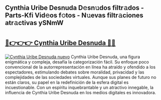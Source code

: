 ## Cynthia Uribe Desnuda D𝚎sn𝚞dos filtr𝚊dos - Parts-Kfi Vid𝚎os f𝚘tos - N𝚞evas filtr𝚊ciones atr𝚊ctivas ySNmW

# <h2><a href="http://mbcxae.tromn.icu/?c=Cynthia+Uribe+Desnuda">🔗👉👉👉 Cynthia Uribe Desnuda 🔗🔗</a></h2>

[![Cynthia Uribe Desnuda nuevo](https://i.imgur.com/pEAQMta.gif)](http://mbcxae.tromn.icu/?c=Cynthia+Uribe+Desnuda)
Cynthia Uribe Desnuda, una figura enigmática y compleja, desafía la categorización fácil. Su enfoque poco convencional de la autorrepresentación en línea ha atraído y ofendido a los espectadores, estimulando debates sobre moralidad, privacidad y las complejidades de las sociedades virtuales. Aunque sus planes de futuro no están claros, su papel en la redefinición de la esfera digital es incuestionable. Con un espíritu inquebrantable y un atractivo innegable, la influencia de Cynthia Uribe Desnuda en los medios digitales es innovadora.
